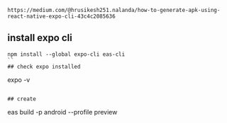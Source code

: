 ```
https://medium.com/@hrusikesh251.nalanda/how-to-generate-apk-using-react-native-expo-cli-43c4c2085636
```

## install expo cli
```
npm install --global expo-cli eas-cli
``
## check expo installed
```
expo -v
```

## create
```
eas build -p android --profile preview
```
